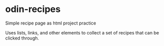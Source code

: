 # odin-recipes
Simple recipe page as html project practice

Uses lists, links, and other elements to collect 
a set of recipes that can be clicked through.

